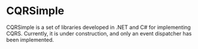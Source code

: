 # CQRSimple

CQRSimple is a set of libraries developed in .NET and C# for implementing CQRS. Currently, it is under construction, and only an event dispatcher has been implemented.